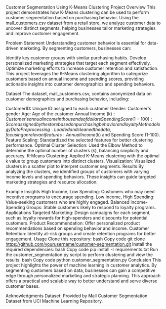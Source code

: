 Customer Segmentation Using K-Means Clustering
Project Overview
This project demonstrates how K-Means clustering can be used to perform customer segmentation based on purchasing behavior. Using the mall_customers.csv dataset from a retail store, we analyze customer data to uncover distinct segments, helping businesses tailor marketing strategies and improve customer engagement.

Problem Statement
Understanding customer behavior is essential for data-driven marketing. By segmenting customers, businesses can:

Identify key customer groups with similar purchasing habits.
Develop personalized marketing strategies that target each segment effectively.
Optimize marketing efforts to increase customer retention and satisfaction.
This project leverages the K-Means clustering algorithm to categorize customers based on annual income and spending scores, providing actionable insights into customer demographics and spending behaviors.

Dataset
The dataset, mall_customers.csv, contains anonymized data on customer demographics and purchasing behavior, including:

CustomerID: Unique ID assigned to each customer
Gender: Customer's gender
Age: Age of the customer
Annual Income (k$): Customer's annual income in thousands of dollars
Spending Score (1-100): Score assigned by the store based on purchasing behavior and loyalty
Methodology
Data Preprocessing: Loaded and cleaned the data, focusing on relevant features: Annual Income (k$) and Spending Score (1-100).
Feature Scaling: Standardized the selected features for better clustering performance.
Optimal Cluster Selection: Used the Elbow Method to determine the optimal number of clusters (k), balancing simplicity and accuracy.
K-Means Clustering: Applied K-Means clustering with the optimal k value to group customers into distinct clusters.
Visualization: Visualized clusters in a scatter plot to interpret customer segments.
Results
By analyzing the clusters, we identified groups of customers with varying income levels and spending behaviors. These insights can guide targeted marketing strategies and resource allocation.

Example Insights
High Income, Low Spending: Customers who may need incentive programs to encourage spending.
Low Income, High Spending: Value-seeking customers who are highly engaged.
Balanced Income-Spending Groups: Stable customers likely to respond to loyalty programs.
Applications
Targeted Marketing: Design campaigns for each segment, such as loyalty rewards for high-spenders and discounts for potential customers.
Product Recommendation: Offer personalized product recommendations based on spending behavior and income.
Customer Retention: Identify at-risk groups and create retention programs for better engagement.
Usage
Clone this repository:
bash
Copy code
git clone https://github.com/yourusername/customer-segmentation.git
Install the required dependencies:
bash
Copy code
pip install -r requirements.txt
Run the customer_segmentation.py script to perform clustering and view the results:
bash
Copy code
python customer_segmentation.py
Conclusion
This project highlights the power of machine learning in customer analytics. By segmenting customers based on data, businesses can gain a competitive edge through personalized marketing and strategic planning. This approach offers a practical and scalable way to better understand and serve diverse customer bases.

Acknowledgments
Dataset: Provided by Mall Customer Segmentation Dataset from UCI Machine Learning Repository.
